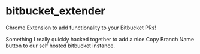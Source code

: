 # bitbucket_extender
Chrome Extension to add functionality to your Bitbucket PRs!

Something I really quickly hacked together to add a nice Copy Branch Name button to our self hosted bitbucket instance.
